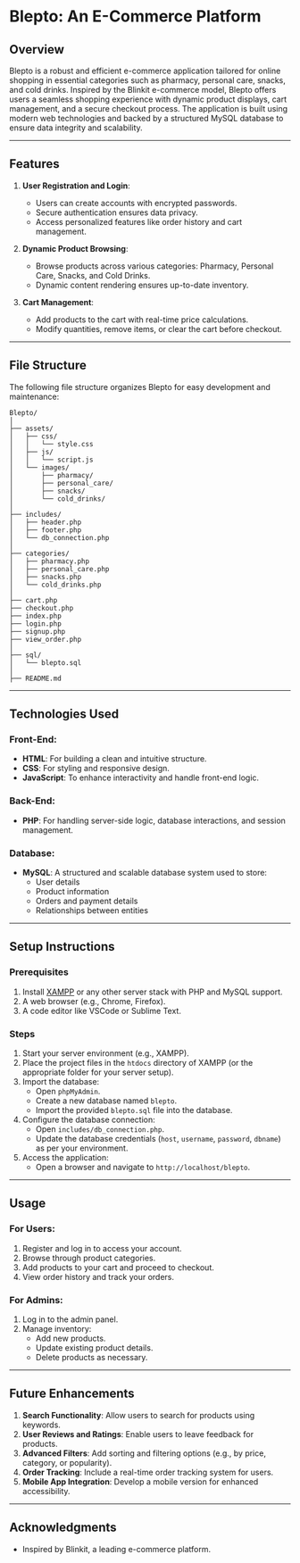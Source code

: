 # **Blepto: An E-Commerce Platform**

## **Overview**
Blepto is a robust and efficient e-commerce application tailored for online shopping in essential categories such as pharmacy, personal care, snacks, and cold drinks. Inspired by the Blinkit e-commerce model, Blepto offers users a seamless shopping experience with dynamic product displays, cart management, and a secure checkout process. The application is built using modern web technologies and backed by a structured MySQL database to ensure data integrity and scalability.

---

## **Features**
1. **User Registration and Login**:
   - Users can create accounts with encrypted passwords.
   - Secure authentication ensures data privacy.
   - Access personalized features like order history and cart management.

2. **Dynamic Product Browsing**:
   - Browse products across various categories: Pharmacy, Personal Care, Snacks, and Cold Drinks.
   - Dynamic content rendering ensures up-to-date inventory.

3. **Cart Management**:
   - Add products to the cart with real-time price calculations.
   - Modify quantities, remove items, or clear the cart before checkout.
---

## **File Structure**

The following file structure organizes Blepto for easy development and maintenance:

```
Blepto/
│
├── assets/                          
│   ├── css/
│   │   └── style.css                
│   ├── js/
│   │   └── script.js                
│   └── images/                      
│       ├── pharmacy/
│       ├── personal_care/
│       ├── snacks/
│       └── cold_drinks/
│
├── includes/                        
│   ├── header.php                   
│   ├── footer.php                   
│   └── db_connection.php           
│
├── categories/                     
│   ├── pharmacy.php                 
│   ├── personal_care.php           
│   ├── snacks.php                   
│   └── cold_drinks.php              
│
├── cart.php                         
├── checkout.php                     
├── index.php                        
├── login.php                        
├── signup.php                       
├── view_order.php                   
│
├── sql/                             
│   └── blepto.sql                  
│
├── README.md                        
```

---

## **Technologies Used**
### **Front-End**:
- **HTML**: For building a clean and intuitive structure.
- **CSS**: For styling and responsive design.
- **JavaScript**: To enhance interactivity and handle front-end logic.

### **Back-End**:
- **PHP**: For handling server-side logic, database interactions, and session management.

### **Database**:
- **MySQL**: A structured and scalable database system used to store:
  - User details
  - Product information
  - Orders and payment details
  - Relationships between entities

---

## **Setup Instructions**
### **Prerequisites**
1. Install [XAMPP](https://www.apachefriends.org/index.html) or any other server stack with PHP and MySQL support.
2. A web browser (e.g., Chrome, Firefox).
3. A code editor like VSCode or Sublime Text.

### **Steps**
1. Start your server environment (e.g., XAMPP).
2. Place the project files in the `htdocs` directory of XAMPP (or the appropriate folder for your server setup).
3. Import the database:
   - Open `phpMyAdmin`.
   - Create a new database named `blepto`.
   - Import the provided `blepto.sql` file into the database.
4. Configure the database connection:
   - Open `includes/db_connection.php`.
   - Update the database credentials (`host`, `username`, `password`, `dbname`) as per your environment.
5. Access the application:
   - Open a browser and navigate to `http://localhost/blepto`.

---

## **Usage**
### **For Users**:
1. Register and log in to access your account.
2. Browse through product categories.
3. Add products to your cart and proceed to checkout.
4. View order history and track your orders.

### **For Admins**:
1. Log in to the admin panel.
2. Manage inventory:
   - Add new products.
   - Update existing product details.
   - Delete products as necessary.

---

## **Future Enhancements**
1. **Search Functionality**: Allow users to search for products using keywords.
2. **User Reviews and Ratings**: Enable users to leave feedback for products.
3. **Advanced Filters**: Add sorting and filtering options (e.g., by price, category, or popularity).
4. **Order Tracking**: Include a real-time order tracking system for users.
5. **Mobile App Integration**: Develop a mobile version for enhanced accessibility.
---

## **Acknowledgments**
- Inspired by Blinkit, a leading e-commerce platform.
